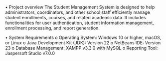 • Project overview 
      The Student Management System is designed to help administrators, 
coordinators, and other school staff efficiently manage student 
enrollments, courses, and related academic data. It includes 
functionalities for user authentication, student information 
management, enrollment processing, and report generation. 

• System Requirements 
o Operating System: Windows 10 or higher, macOS, or Linux 
o Java Development Kit (JDK): Version 22 
o NetBeans IDE: Version 23 
o Database Management: XAMPP v3.3.0 with MySQL 
o Reporting Tool: Jaspersoft Studio v7.0.0
